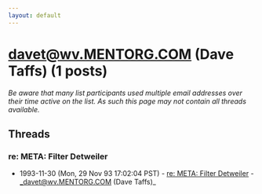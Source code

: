 ```yaml
---
layout: default
---
```


# davet@wv.MENTORG.COM (Dave Taffs) (1 posts)

_Be aware that many list participants used multiple email addresses over their time active on the list. As such this page may not contain all threads available._

## Threads

### re: META: Filter Detweiler
+ 1993-11-30 (Mon, 29 Nov 93 17:02:04 PST) - [re: META: Filter Detweiler](/archive/1993/11/e2ee52478a8dcaf6d9b6e000ea13166df498dfdffb4eda30ed9f0873fad661e2) - _davet@wv.MENTORG.COM (Dave Taffs)_

